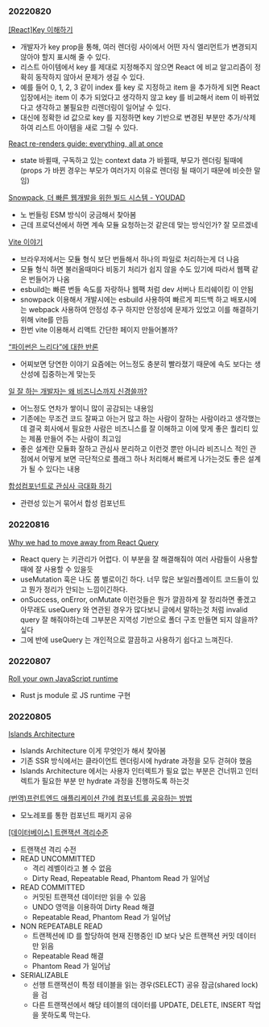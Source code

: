 ### 20220820

[[React]Key 이해하기](https://developer-talk.tistory.com/102)

- 개발자가 key prop을 통해, 여러 렌더링 사이에서 어떤 자식 엘리먼트가 변경되지 않아야 할지 표시해 줄 수 있다.
- 리스트 아이템에서 key 를 제대로 지정해주지 않으면 React 에 비교 알고리즘이 정확히 동작하지 않아서 문제가 생길 수 있다.
- 예를 들어 0, 1, 2, 3 같이 index 를 key 로 지정하고 item 을 추가하게 되면 React 입장에서는 item 이 추가 되었다고 생각하지 않고 key 를 비교해서 item 이 바뀌었다고 생각하고 불필요한 리렌더링이 일어날 수 있다.
- 대신에 정확한 id 값으로 key 를 지정하면 key 기반으로 변경된 부분만 추가/삭제 하여 리스트 아이템을 새로 그릴 수 있다.

[React re-renders guide: everything, all at once](https://www.developerway.com/posts/react-re-renders-guide?ck_subscriber_id=1691094335)

- state 바뀔때, 구독하고 있는 context data 가 바뀔때, 부모가 렌더링 될때에 (props 가 바뀐 경우는 부모가 여러가지 이유로 렌더링 될 때이기 때문에 비슷한 말임)

[Snowpack, 더 빠른 웹개발을 위한 빌드 시스템 - YOUDAD](https://www.youdad.kr/snowpack/)

- 노 번들링 ESM 방식이 궁금해서 찾아봄
- 근데 프로덕션에서 하면 계속 모듈 요청하는것 같은데 맞는 방식인가? 잘 모르겠네

[Vite 이야기](https://yozm.wishket.com/magazine/detail/1620/)

- 브라우저에서는 모듈 형식 보단 번들해서 하나의 파일로 처리하는게 더 나음
- 모듈 형식 하면 불러올때마다 비동기 처리가 쉽지 않을 수도 있기에 따라서 웹팩 같은 번들어가 나옴
- esbuild는 빠른 번들 속도를 자랑하나 웹팩 처럼 dev 서버나 트리쉐이킹 이 안됨
- snowpack 이용해서 개발시에는 esbuild 사용하여 빠르게 피드백 하고 배포시에는 webpack 사용하여 안정성 추구 하지만 안정성에 문제가 있었고 이를 해결하기 위해 vite를 만듬
- 한번 vite 이용해서 리액트 간단한 페이지 만들어볼까?

[“파이썬은 느리다”에 대한 반론](https://yozm.wishket.com/magazine/detail/1608/)

- 어찌보면 당연한 이야기 요즘에는 어느정도 충분히 빨라졌기 때문에 속도 보다는 생산성에 집중하는게 맞는듯

[일 잘 하는 개발자는 왜 비즈니스까지 신경쓸까?](https://yozm.wishket.com/magazine/detail/1189/?fbclid=IwAR3C1XEpK2DAzQ5KVr7yn8c-jckVoxvKU5qIjnNpEj4QmbDX-M55qozy4ds&fs=e&s=cl)

- 어느정도 연차가 쌓이니 많이 공감되는 내용임
- 기존에는 무조건 코드 잘짜고 아는거 많고 하는 사람이 잘하는 사람이라고 생각했는데 결국 회사에서 필요한 사람은 비즈니스를 잘 이해하고 이에 맞게 좋은 퀄리티 있는 제품 만들어 주는 사람이 최고임
- 좋은 설계란 모듈화 잘하고 관심사 분리하고 이런것 뿐만 아니라 비즈니스 적인 관점에서 어떻게 보면 극단적으로 플래그 하나 처리해서 빠르게 나가는것도 좋은 설계가 될 수 있다는 내용

[합성컴포넌트로 관심사 극대화 하기](https://fe-developers.kakaoent.com/2022/220731-composition-component/)

- 관련성 있는거 묶어서 합성 컴포넌트

### 20220816

[Why we had to move away from React Query](https://www.basedash.com/blog/why-we-had-to-move-away-from-react-query)

- React query 는 키관리가 어렵다. 이 부분을 잘 해결해줘야 여러 사람들이 사용할 때에 잘 사용할 수 있을듯
- useMutation 훅은 나도 쫌 별로이긴 하다. 너무 많은 보일러플레이트 코드들이 있고 뭔가 정리가 안되는 느낌이긴하다.
- onSuccess, onError, onMutate 이런것들은 뭔가 깔끔하게 잘 정리하면 좋겠고 아무래도 useQuery 와 연관된 경우가 많다보니 글에서 말하는것 처럼 invalid query 잘 해줘야하는데 그부분은 지역성 기반으로 폴더 구조 만들면 되지 않을까? 싶다
- 그에 반에 useQuery 는 개인적으로 깔끔하고 사용하기 쉽다고 느껴진다.

### 20220807

[Roll your own JavaScript runtime](https://deno.com/blog/roll-your-own-javascript-runtime)

- Rust js module 로 JS runtime 구현

### 20220805

[Islands Architecture](https://www.patterns.dev/posts/islands-architecture/)

- Islands Architecture 이게 무엇인가 해서 찾아봄
- 기존 SSR 방식에서는 클라이언트 렌더링시에 hydrate 과정을 모두 걷혀야 했음
- Islands Architecture 에서는 사용자 인터렉트가 필요 없는 부분은 건너뛰고 인터렉트가 필요한 부분 만 hydrate 과정을 진행하도록 하는것

[(번역)프런트엔드 애플리케이션 간에 컴포넌트를 공유하는 방법](https://velog.io/@lky5697/how-to-share-components-between-front-end-applications?utm_source=substack&utm_medium=email)

- 모노레포를 통한 컴포넌트 패키지 공유

[[데이터베이스] 트랜잭션 격리수준](https://velog.io/@guswns3371/%EB%8D%B0%EC%9D%B4%ED%84%B0%EB%B2%A0%EC%9D%B4%EC%8A%A4-%ED%8A%B8%EB%9E%9C%EC%9E%AD%EC%85%98-%EA%B2%A9%EB%A6%AC%EC%88%98%EC%A4%80)

- 트랜잭션 격리 수전
- READ UNCOMMITTED
  - 격리 레벨이라고 볼 수 없음
  - Dirty Read, Repeatable Read, Phantom Read 가 일어남
- READ COMMITTED
  - 커밋된 트랜잭션 데이터만 읽을 수 있음
  - UNDO 영역을 이용하여 Dirty Read 해결
  - Repeatable Read, Phantom Read 가 일어남
- NON REPEATABLE READ
  - 트랜젝션에 ID 를 할당하여 현재 진행중인 ID 보다 낮은 트랜잭션 커밋 데이터만 읽음
  - Repeatable Read 해결
  - Phantom Read 가 일어남
- SERIALIZABLE
  - 선행 트랜잭션이 특정 테이블을 읽는 경우(SELECT) 공유 잠금(shared lock) 을 검
  - 다른 트랜잭션에서 해당 테이블의 데이터를 UPDATE, DELETE, INSERT 작업을 못하도록 막는다.

